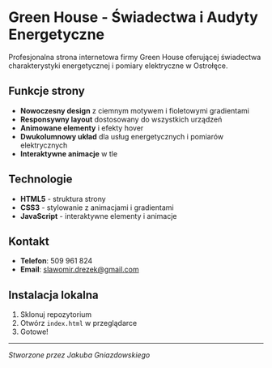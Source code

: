# Green House - Świadectwa i Audyty Energetyczne

Profesjonalna strona internetowa firmy Green House oferującej świadectwa charakterystyki energetycznej i pomiary elektryczne w Ostrołęce.

##  Funkcje strony

- **Nowoczesny design** z ciemnym motywem i fioletowymi gradientami
- **Responsywny layout** dostosowany do wszystkich urządzeń
- **Animowane elementy** i efekty hover
- **Dwukolumnowy układ** dla usług energetycznych i pomiarów elektrycznych
- **Interaktywne animacje** w tle

##  Technologie

- **HTML5** - struktura strony
- **CSS3** - stylowanie z animacjami i gradientami
- **JavaScript** - interaktywne elementy i animacje

##  Kontakt

- **Telefon**: 509 961 824
- **Email**: slawomir.drezek@gmail.com

##  Instalacja lokalna

1. Sklonuj repozytorium
2. Otwórz `index.html` w przeglądarce
3. Gotowe!

---
*Stworzone przez Jakuba Gniazdowskiego*
